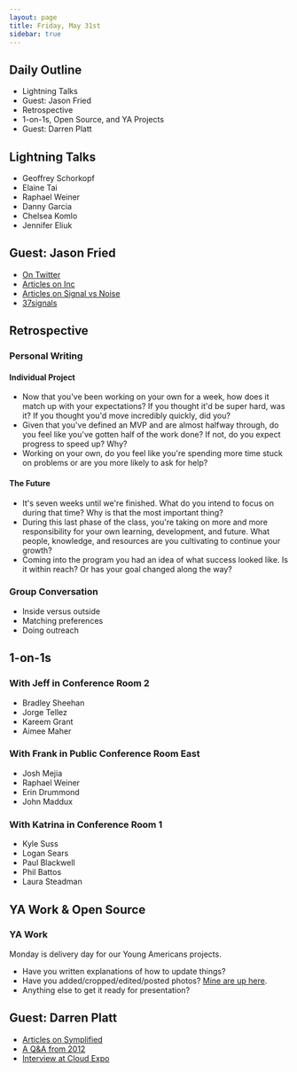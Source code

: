 ```yaml
---
layout: page
title: Friday, May 31st
sidebar: true
---
```


## Daily Outline

* Lightning Talks
* Guest: Jason Fried
* Retrospective
* 1-on-1s, Open Source, and YA Projects
* Guest: Darren Platt

## Lightning Talks

* Geoffrey Schorkopf
* Elaine Tai
* Raphael Weiner
* Danny Garcia
* Chelsea Komlo
* Jennifer Eliuk

## Guest: Jason Fried

* [On Twitter](https://twitter.com/jasonfried)
* [Articles on Inc](http://www.inc.com/author/jason-fried)
* [Articles on Signal vs Noise](http://37signals.com/svn/writers/jf)
* [37signals](http://en.wikipedia.org/wiki/37signals)

## Retrospective

### Personal Writing

#### Individual Project

* Now that you've been working on your own for a week, how does it match up with your expectations? If you thought it'd be super hard, was it? If you thought you'd move incredibly quickly, did you?
* Given that you've defined an MVP and are almost halfway through, do you feel like you've gotten half of the work done? If not, do you expect progress to speed up? Why?
* Working on your own, do you feel like you're spending more time stuck on problems or are you more likely to ask for help?

#### The Future

* It's seven weeks until we're finished. What do you intend to focus on during that time? Why is that the most important thing?
* During this last phase of the class, you're taking on more and more responsibility for your own learning, development, and future. What people, knowledge, and resources are you cultivating to continue your growth?
* Coming into the program you had an idea of what success looked like. Is it within reach? Or has your goal changed along the way?

### Group Conversation

* Inside versus outside
* Matching preferences
* Doing outreach

## 1-on-1s

### With Jeff in Conference Room 2

* Bradley Sheehan
* Jorge Tellez
* Kareem Grant
* Aimee Maher

### With Frank in Public Conference Room East

* Josh Mejia
* Raphael Weiner
* Erin Drummond
* John Maddux

### With Katrina in Conference Room 1

* Kyle Suss
* Logan Sears
* Paul Blackwell
* Phil Battos
* Laura Steadman

## YA Work & Open Source

### YA Work

Monday is delivery day for our Young Americans projects.

* Have you written explanations of how to update things?
* Have you added/cropped/edited/posted photos? [Mine are up here](https://www.dropbox.com/sh/vjmsvfigamuw12c/NLome3vxf7).
* Anything else to get it ready for presentation?

## Guest: Darren Platt

* [Articles on Symplified](http://www.symplified.com/author/dplatt/)
* [A Q&A from 2012](http://www.computerworld.com/s/article/9229914/10_questions_for_Symplified_founder_and_CTO_Darren_Platt)
* [Interview at Cloud Expo](http://www.youtube.com/watch?v=nRhbVb3hqkM)
